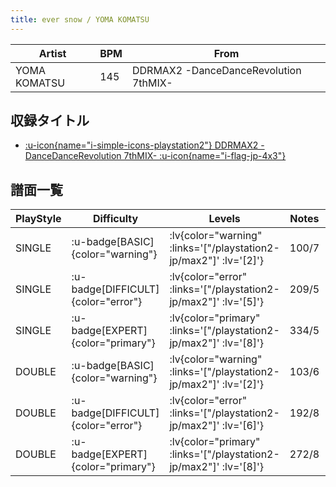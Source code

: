 ```yaml
---
title: ever snow / YOMA KOMATSU
---
```


|Artist|BPM|From|
|------|---|----|
|YOMA KOMATSU|145|DDRMAX2 -DanceDanceRevolution 7thMIX-|

## 収録タイトル

- [ :u-icon{name="i-simple-icons-playstation2"} DDRMAX2 -DanceDanceRevolution 7thMIX- :u-icon{name="i-flag-jp-4x3"} ](/playstation2-jp/max2)

## 譜面一覧

|PlayStyle|Difficulty|Levels|Notes|Movie|
|---------|----------|------|-----|-----|
|SINGLE| :u-badge[BASIC]{color="warning"} | :lv{color="warning" :links='["/playstation2-jp/max2"]' :lv='[2]'} |100/7||
|SINGLE| :u-badge[DIFFICULT]{color="error"} | :lv{color="error" :links='["/playstation2-jp/max2"]' :lv='[5]'} |209/5||
|SINGLE| :u-badge[EXPERT]{color="primary"} | :lv{color="primary" :links='["/playstation2-jp/max2"]' :lv='[8]'} |334/5||
|DOUBLE| :u-badge[BASIC]{color="warning"} | :lv{color="warning" :links='["/playstation2-jp/max2"]' :lv='[2]'} |103/6||
|DOUBLE| :u-badge[DIFFICULT]{color="error"} | :lv{color="error" :links='["/playstation2-jp/max2"]' :lv='[6]'} |192/8||
|DOUBLE| :u-badge[EXPERT]{color="primary"} | :lv{color="primary" :links='["/playstation2-jp/max2"]' :lv='[8]'} |272/8||
